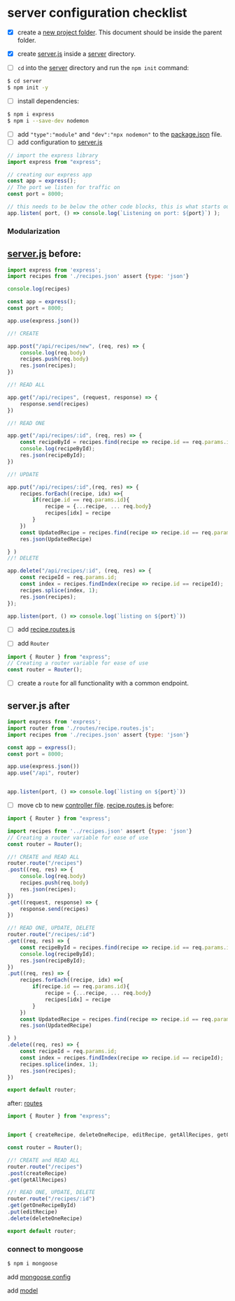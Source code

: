 # server configuration checklist


- [x] create a [new project folder](.). This document should be inside the parent folder.

- [x] create [server.js](./server/server.js) inside a [server]() directory.

- [ ] `cd` into the [server]() directory and run the `npm init` command:

```bash
$ cd server
$ npm init -y
```

- [ ] install dependencies:

```bash
$ npm i express
$ npm i --save-dev nodemon
```

- [ ] add `"type":"module"` and `"dev":"npx nodemon"` to the [package.json](./server/package.json) file.
- [ ] add configuration to [server.js](./server/server.js)

```javascript
// import the express library
import express from "express";

// creating our express app
const app = express();
// The port we listen for traffic on
const port = 8000;

// this needs to be below the other code blocks, this is what starts our server
app.listen( port, () => console.log(`Listening on port: ${port}`) );

```

### Modularization

## [server.js](./server/server.js) before:

```javascript
import express from 'express';
import recipes from './recipes.json' assert {type: 'json'}

console.log(recipes)

const app = express();
const port = 8000;

app.use(express.json())

//! CREATE

app.post("/api/recipes/new", (req, res) => {
    console.log(req.body)
    recipes.push(req.body)
    res.json(recipes);
})

//! READ ALL

app.get("/api/recipes", (request, response) => {
    response.send(recipes)
})

//! READ ONE

app.get("/api/recipes/:id", (req, res) => {
    const recipeById = recipes.find(recipe => recipe.id == req.params.id)
    console.log(recipeById);
    res.json(recipeById);
})

//! UPDATE

app.put("/api/recipes/:id",(req, res) => {
    recipes.forEach((recipe, idx) =>{
        if(recipe.id == req.params.id){
            recipe = {...recipe, ... req.body}
            recipes[idx] = recipe
        }
    })
    const UpdatedRecipe = recipes.find(recipe => recipe.id == req.params.id)
    res.json(UpdatedRecipe)

} )
//! DELETE

app.delete("/api/recipes/:id", (req, res) => {
    const recipeId = req.params.id;
    const index = recipes.findIndex(recipe => recipe.id == recipeId);
    recipes.splice(index, 1);
    res.json(recipes);
});

app.listen(port, () => console.log(`listing on ${port}`))
```

- [ ] add [recipe.routes.js](./server/routes/recipe.routes.js)

- [ ] add `Router` 

```javascript
import { Router } from "express";
// Creating a router variable for ease of use
const router = Router();
```

- [ ] create a `route` for all functionality with a common endpoint.

## server.js after
```javascript
import express from 'express';
import router from './routes/recipe.routes.js';
import recipes from './recipes.json' assert {type: 'json'}

const app = express();
const port = 8000;

app.use(express.json())
app.use("/api", router)


app.listen(port, () => console.log(`listing on ${port}`))

```

- [ ] move cb to new [controller file](./server/controllers/recipe.controller.js). [recipe.routes.js](./server/routes/recipe.routes.js) before:

```javascript
import { Router } from "express";

import recipes from '../recipes.json' assert {type: 'json'}
// Creating a router variable for ease of use
const router = Router();

//! CREATE and READ ALL
router.route("/recipes")
.post((req, res) => {
    console.log(req.body)
    recipes.push(req.body)
    res.json(recipes);
})
.get((request, response) => {
    response.send(recipes)
})

//! READ ONE, UPDATE, DELETE
router.route("/recipes/:id")
.get((req, res) => {
    const recipeById = recipes.find(recipe => recipe.id == req.params.id)
    console.log(recipeById);
    res.json(recipeById);
})
.put((req, res) => {
    recipes.forEach((recipe, idx) =>{
        if(recipe.id == req.params.id){
            recipe = {...recipe, ... req.body}
            recipes[idx] = recipe
        }
    })
    const UpdatedRecipe = recipes.find(recipe => recipe.id == req.params.id)
    res.json(UpdatedRecipe)

} )
.delete((req, res) => {
    const recipeId = req.params.id;
    const index = recipes.findIndex(recipe => recipe.id == recipeId);
    recipes.splice(index, 1);
    res.json(recipes);
})

export default router;
```

after: [routes](./server/routes/recipe.routes.js)

```javascript
import { Router } from "express";


import { createRecipe, deleteOneRecipe, editRecipe, getAllRecipes, getOneRecipeById } from "../controllers/recipe.controller.js";

const router = Router();

//! CREATE and READ ALL
router.route("/recipes")
.post(createRecipe)
.get(getAllRecipes)

//! READ ONE, UPDATE, DELETE
router.route("/recipes/:id")
.get(getOneRecipeById)
.put(editRecipe)
.delete(deleteOneRecipe)

export default router;
```

### connect to mongoose

```bash
$ npm i mongoose
```

add [mongoose config](./server/config/mongoose.config.js)

add [model](./server/models/recipe.model.js)
